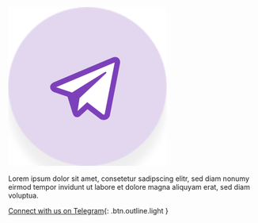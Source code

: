 ![Telegram](/assets/support/telegram.svg)

Lorem ipsum dolor sit amet, consetetur sadipscing elitr, sed diam nonumy eirmod tempor invidunt ut labore et dolore magna aliquyam erat, sed diam voluptua.

[Connect with us on Telegram](https://t.me/eosdacio){: .btn.outline.light }
